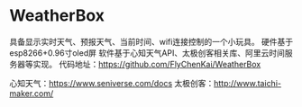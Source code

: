 # WeatherBox

具备显示实时天气、预报天气、当前时间、wifi连接控制的一个小玩具。
硬件基于esp8266+0.96寸oled屏
软件基于心知天气API、太极创客相关库、阿里云时间服务器等实现。
代码地址：https://github.com/FlyChenKai/WeatherBox

心知天气：https://www.seniverse.com/docs
太极创客：http://www.taichi-maker.com/
